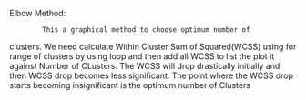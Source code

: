Elbow Method:
   
            This a graphical method to choose optimum number of 
   clusters. We need calculate Within Cluster Sum of Squared(WCSS) using 
   for range of clusters by using loop and then add all WCSS to list
   the plot it against Number of CLusters. The WCSS will drop
   drastically initially and then WCSS drop becomes less significant.
   The point where the WCSS drop starts becoming insignificant 
   is the optimum number of Clusters
